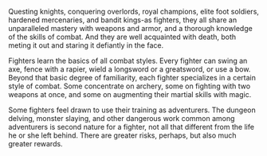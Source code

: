 Questing knights, conquering overlords, royal
champions, elite foot soldiers, hardened mercenaries,
and bandit kings-as fighters, they all share an
unparalleled mastery with weapons and armor, and a
thorough knowledge of the skills of combat. And they
are well acquainted with death, both meting it out and
staring it defiantly in the face.

Fighters learn the basics of all combat styles. Every
fighter can swing an axe, fence with a rapier, wield a
longsword or a greatsword, or use a bow. Beyond that
basic degree of familiarity, each fighter specializes in a
certain style of combat. Some concentrate on archery,
some on fighting with two weapons at once, and some
on augmenting their martial skills with magic. 

Some fighters feel drawn to use their training as
adventurers. The dungeon delving, monster slaying, and
other dangerous work common among adventurers is
second nature for a fighter, not all that different from
the life he or she left behind. There are greater risks,
perhaps, but also much greater rewards.
